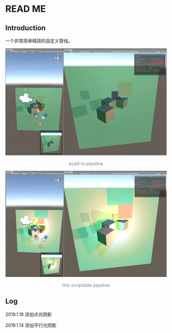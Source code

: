 # READ ME

## Introduction

一个非常简单精简的自定义管线。

![build-in](./Pictures/build-in.png)

<center><font color=gray>build-in pipeline</font></center>

![this](./Pictures/this.jpg)

<center><font color=gray>this scriptable pipeline</font></center>

## Log

2019.1.18 添加点光阴影

2019.1.14 添加平行光阴影



